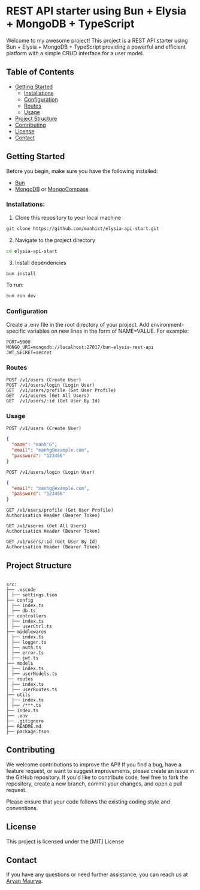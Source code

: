 # REST API starter using Bun + Elysia + MongoDB + TypeScript

Welcome to my awesome project! This project is a REST API starter using Bun + Elysia + MongoDB + TypeScript providing a powerful and efficient platform with a simple CRUD interface for a user model.

## Table of Contents

- [Getting Started](#getting-started)
  - [Installations](#installations)
  - [Configuration](#configuration)
  - [Routes](#routes)
  - [Usage](#usage)
- [Project Structure](#project-structure)
- [Contributing](#contributing)
- [License](#license)
- [Contact](#contact)

## Getting Started

Before you begin, make sure you have the following installed:

- [Bun](https://bun.sh)
- [MongoDB](mongodb.com) or [MongoCompass](mongodb.com/products/compass)

### Installations:

1. Clone this repository to your local machine

```bash
git clone https://github.com/manhict/elysia-api-start.git
```

2. Navigate to the project directory

```bash
cd elysia-api-start
```

3. Install dependencies

```bash
bun install
```

To run:

```bash
bun run dev
```

### Configuration

Create a .env file in the root directory of your project. Add environment-specific variables on new lines in the form of NAME=VALUE. For example:

```
PORT=5000
MONGO_URI=mongodb://localhost:27017/bun-elysia-rest-api
JWT_SECRET=secret
```

### Routes

```
POST /v1/users (Create User)
POST /v1/users/login (Login User)
GET  /v1/users/profile (Get User Profile)
GET  /v1/useres (Get All Users)
GET  /v1/users/:id (Get User By Id)
```

### Usage

```
POST /v1/users (Create User)
```

```json
{
  "name": "manh'G",
  "email": "manhg@example.com",
  "password": "123456"
}
```

```
POST /v1/users/login (Login User)
```

```json
{
  "email": "manhg@example.com",
  "password": "123456"
}
```

```
GET /v1/users/profile (Get User Profile)
Authorisation Header (Bearer Token)
```

```
GET /v1/useres (Get All Users)
Authorisation Header (Bearer Token)
```

```
GET /v1/users/:id (Get User By Id)
Authorisation Header (Bearer Token)
```

## Project Structure

```

src:
├── .vscode
│ ├── settings.tson
├── config
│ ├── index.ts
│ ├── db.ts
├── controllers
│ ├── index.ts
│ ├── userCtrl.ts
├── middlewares
│ ├── index.ts
│ ├── logger.ts
│ ├── auth.ts
│ ├── error.ts
│ ├── jwt.ts
├── models
│ ├── index.ts
│ ├── userModels.ts
├── routes
│ ├── index.ts
│ ├── userRoutes.ts
├── utils
│ ├── index.ts
│ ├── /***.ts
├── index.ts
├── .env
├── .gitignore
├── README.md
├── package.tson

```

## Contributing

We welcome contributions to improve the API! If you find a bug, have a feature request, or want to suggest improvements, please create an issue in the GitHub repository. If you'd like to contribute code, feel free to fork the repository, create a new branch, commit your changes, and open a pull request.

Please ensure that your code follows the existing coding style and conventions.

## License

This project is licensed under the [MIT] License

## Contact

If you have any questions or need further assistance, you can reach us at [Aryan Maurya](https://t.me/manhict).
